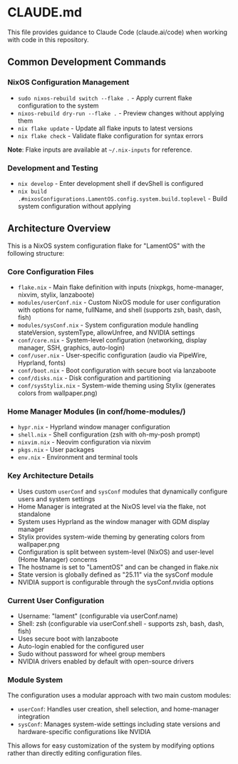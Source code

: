 # CLAUDE.md

This file provides guidance to Claude Code (claude.ai/code) when working with code in this repository.

## Common Development Commands

### NixOS Configuration Management
- `sudo nixos-rebuild switch --flake .` - Apply current flake configuration to the system
- `nixos-rebuild dry-run --flake .` - Preview changes without applying them
- `nix flake update` - Update all flake inputs to latest versions
- `nix flake check` - Validate flake configuration for syntax errors

**Note**: Flake inputs are available at `~/.nix-inputs` for reference.

### Development and Testing
- `nix develop` - Enter development shell if devShell is configured
- `nix build .#nixosConfigurations.LamentOS.config.system.build.toplevel` - Build system configuration without applying

## Architecture Overview

This is a NixOS system configuration flake for "LamentOS" with the following structure:

### Core Configuration Files
- `flake.nix` - Main flake definition with inputs (nixpkgs, home-manager, nixvim, stylix, lanzaboote)
- `modules/userConf.nix` - Custom NixOS module for user configuration with options for name, fullName, and shell (supports zsh, bash, dash, fish)
- `modules/sysConf.nix` - System configuration module handling stateVersion, systemType, allowUnfree, and NVIDIA settings
- `conf/core.nix` - System-level configuration (networking, display manager, SSH, graphics, auto-login)
- `conf/user.nix` - User-specific configuration (audio via PipeWire, Hyprland, fonts)
- `conf/boot.nix` - Boot configuration with secure boot via lanzaboote
- `conf/disks.nix` - Disk configuration and partitioning
- `conf/sysStylix.nix` - System-wide theming using Stylix (generates colors from wallpaper.png)

### Home Manager Modules (in conf/home-modules/)
- `hypr.nix` - Hyprland window manager configuration
- `shell.nix` - Shell configuration (zsh with oh-my-posh prompt)
- `nixvim.nix` - Neovim configuration via nixvim
- `pkgs.nix` - User packages
- `env.nix` - Environment and terminal tools

### Key Architecture Details
- Uses custom `userConf` and `sysConf` modules that dynamically configure users and system settings
- Home Manager is integrated at the NixOS level via the flake, not standalone
- System uses Hyprland as the window manager with GDM display manager
- Stylix provides system-wide theming by generating colors from wallpaper.png
- Configuration is split between system-level (NixOS) and user-level (Home Manager) concerns
- The hostname is set to "LamentOS" and can be changed in flake.nix
- State version is globally defined as "25.11" via the sysConf module
- NVIDIA support is configurable through the sysConf.nvidia options

### Current User Configuration
- Username: "lament" (configurable via userConf.name)
- Shell: zsh (configurable via userConf.shell - supports zsh, bash, dash, fish)
- Uses secure boot with lanzaboote
- Auto-login enabled for the configured user
- Sudo without password for wheel group members
- NVIDIA drivers enabled by default with open-source drivers

### Module System
The configuration uses a modular approach with two main custom modules:
- `userConf`: Handles user creation, shell selection, and home-manager integration
- `sysConf`: Manages system-wide settings including state versions and hardware-specific configurations like NVIDIA

This allows for easy customization of the system by modifying options rather than directly editing configuration files.